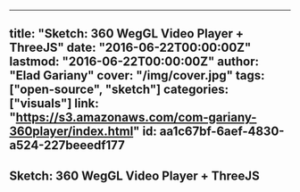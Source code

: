 
---
title: "Sketch: 360 WegGL Video Player + ThreeJS"
date: "2016-06-22T00:00:00Z"
lastmod: "2016-06-22T00:00:00Z"
author: "Elad Gariany"
cover: "/img/cover.jpg"
tags: ["open-source", "sketch"]
categories: ["visuals"]
link: "https://s3.amazonaws.com/com-gariany-360player/index.html"
id: aa1c67bf-6aef-4830-a524-227beeedf177
---

## Sketch: 360 WegGL Video Player + ThreeJS

